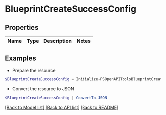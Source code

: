 # BlueprintCreateSuccessConfig
## Properties

Name | Type | Description | Notes
------------ | ------------- | ------------- | -------------

## Examples

- Prepare the resource
```powershell
$BlueprintCreateSuccessConfig = Initialize-PSOpenAPIToolsBlueprintCreateSuccessConfig 
```

- Convert the resource to JSON
```powershell
$BlueprintCreateSuccessConfig | ConvertTo-JSON
```

[[Back to Model list]](../README.md#documentation-for-models) [[Back to API list]](../README.md#documentation-for-api-endpoints) [[Back to README]](../README.md)

